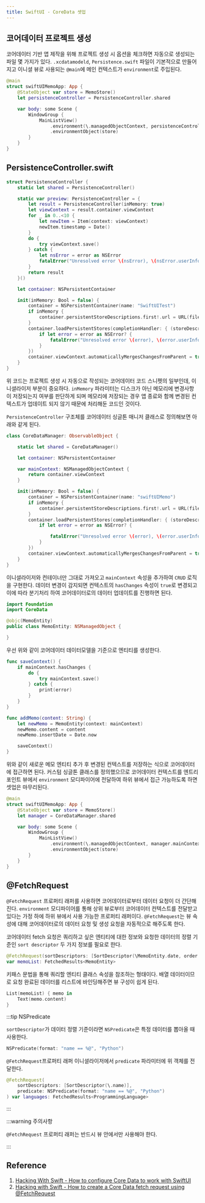 ```yaml
---
title: SwiftUI - CoreData 셋업
---
```


## 코어데이터 프로젝트 생성

코어데이터 기반 앱 제작을 위해 프로젝트 생성 시 옵션을 체크하면 자동으로 생성되는 파일 몇 가지가 있다. `.xcdatamodeld`, `Persistence.swift` 파일이 기본적으로 만들어지고 이니셜 뷰로 사용되는 `@main`에 메인 컨텍스트가 `environment`로 주입된다.

```swift
@main
struct swiftUIMemoApp: App {
    @StateObject var store = MemoStore()
    let persistenceController = PersistenceController.shared

    var body: some Scene {
        WindowGroup {
            MainListView()
                .environment(\.managedObjectContext, persistenceController.container.viewContext)
                .environmentObject(store)
        }
    }
}
```

## PersistenceController.swift

```swift
struct PersistenceController {
    static let shared = PersistenceController()

    static var preview: PersistenceController = {
        let result = PersistenceController(inMemory: true)
        let viewContext = result.container.viewContext
        for _ in 0..<10 {
            let newItem = Item(context: viewContext)
            newItem.timestamp = Date()
        }
        do {
            try viewContext.save()
        } catch {
            let nsError = error as NSError
            fatalError("Unresolved error \(nsError), \(nsError.userInfo)")
        }
        return result
    }()

    let container: NSPersistentContainer

    init(inMemory: Bool = false) {
        container = NSPersistentContainer(name: "SwiftUITest")
        if inMemory {
            container.persistentStoreDescriptions.first!.url = URL(fileURLWithPath: "/dev/null")
        }
        container.loadPersistentStores(completionHandler: { (storeDescription, error) in
            if let error = error as NSError? {
                fatalError("Unresolved error \(error), \(error.userInfo)")
            }
        })
        container.viewContext.automaticallyMergesChangesFromParent = true
    }
}
```

위 코드는 프로젝트 생성 시 자동으로 작성되는 코어데이터 코드 스니펫의 일부인데, 이니셜라이저 부분이 중요하다. `inMemory` 파라미터는 디스크가 아닌 메모리에 변경사항이 저장되는지 여부를 판단하게 되며 메모리에 저장되는 경우 앱 종료와 함께 변경된 컨텍스트가 업데이트 되지 않기 때문에 처리해둔 코드인 것이다.

`PersistenceController` 구조체를 코어데이터 싱글톤 매니저 클래스로 정의해보면 아래와 같게 된다.

```swift
class CoreDataManager: ObservableObject {

    static let shared = CoreDataManager()

    let container: NSPersistentContainer

    var mainContext: NSManagedObjectContext {
        return container.viewContext
    }

    init(inMemory: Bool = false) {
        container = NSPersistentContainer(name: "swiftUIMemo")
        if inMemory {
            container.persistentStoreDescriptions.first!.url = URL(fileURLWithPath: "/dev/null")
        }
        container.loadPersistentStores(completionHandler: { (storeDescription, error) in
            if let error = error as NSError? {

                fatalError("Unresolved error \(error), \(error.userInfo)")
            }
        })
        container.viewContext.automaticallyMergesChangesFromParent = true
    }
}
```

이니셜라이저와 컨테이너만 그대로 가져오고 `mainContext` 속성을 추가하여 `CRUD` 로직을 구현한다. 데이터 변경이 감지되면 컨텍스트의 `hasChanges` 속성이 `true`로 변경되고 이에 따라 분기처리 하여 코어데이터로의 데이터 업데이트를 진행하면 된다.

```swift
import Foundation
import CoreData

@objc(MemoEntity)
public class MemoEntity: NSManagedObject {

}
```

우선 위와 같이 코어데이터 데이터모델을 기준으로 엔티티를 생성한다.

```swift
func saveContext() {
    if mainContext.hasChanges {
        do {
            try mainContext.save()
        } catch {
            print(error)
        }
    }
}

func addMemo(content: String) {
    let newMemo = MemoEntity(context: mainContext)
    newMemo.content = content
    newMemo.insertDate = Date.now

    saveContext()
}
```

위와 같이 새로운 메모 엔티티 추가 후 변경된 컨텍스트를 저장하는 식으로 코어데이터에 접근하면 된다. 커스텀 싱글톤 클래스를 정의했으므로 코어데이터 컨텍스트를 엔트리 포인트 뷰에서 `environment` 모디파이어에 전달하여 하위 뷰에서 접근 가능하도록 하면 셋업은 마무리된다.

```swift
@main
struct swiftUIMemoApp: App {
    @StateObject var store = MemoStore()
    let manager = CoreDataManager.shared

    var body: some Scene {
        WindowGroup {
            MainListView()
                .environment(\.managedObjectContext, manager.mainContext)
                .environmentObject(store)
        }
    }
}
```

## @FetchRequest

`@FetchRequest` 프로퍼티 래퍼를 사용하면 코어데이터로부터 데이터 요청이 더 간단해진다. `environment` 모디파이어를 통해 상위 뷰로부터 코어데이터 컨텍스트를 전달받고 있다는 가정 하에 하위 뷰에서 사용 가능한 프로퍼티 래퍼이다. `@FetchRequest`는 뷰 속성에 대해 코어데이터로의 데이터 요청 및 생성 요청을 자동적으로 해주도록 한다.

코어데이터 fetch 요청은 쿼리하고 싶은 엔티티에 대한 정보와 요청한 데이터의 정렬 기준인 `sort descriptor` 두 가지 정보를 필요로 한다.

```swift
@FetchRequest(sortDescriptors: [SortDescriptor(\MemoEntity.date, order: .reverse)])
var memoList: FetchedResults<MemoEntity>
```

키패스 문법을 통해 쿼리할 엔티티 클래스 속성을 참조하는 형태이다. 배열 데이터이므로 요청 완료된 데이터를 리스트에 바인딩해주면 뷰 구성이 쉽게 된다.

```swift
List(memoList) { memo in
    Text(memo.content)
}
```

:::tip NSPredicate

`sortDescriptor`가 데이터 정렬 기준이라면 `NSPredicate`은 특정 데이터를 뽑아올 때 사용한다.

```swift
NSPredicate(format: "name == %@", "Python")
```

`@FetchRequest`프로퍼티 래퍼 이니셜라이저에서 `predicate` 파라미터에 위 객체를 전달한다.

```swift
@FetchRequest(
    sortDescriptors: [SortDescriptor(\.name)],
    predicate: NSPredicate(format: "name == %@", "Python")
) var languages: FetchedResults<ProgrammingLanguage>
```

:::

:::warning 주의사항

`@FetchRequest` 프로퍼티 래퍼는 반드시 뷰 안에서만 사용해야 한다.

:::

## Reference

1. [Hacking With Swift - How to configure Core Data to work with SwiftUI](https://www.hackingwithswift.com/quick-start/swiftui/how-to-configure-core-data-to-work-with-swiftui)
2. [Hacking with Swift - How to create a Core Data fetch request using @FetchRequest](https://www.hackingwithswift.com/quick-start/swiftui/how-to-create-a-core-data-fetch-request-using-fetchrequest)
